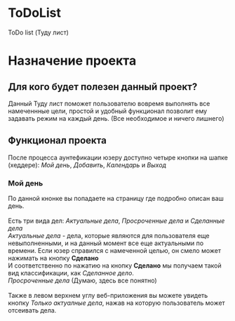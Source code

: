 # ToDoList
ToDo list (Туду лист) 
# Назначение проекта
## Для кого будет полезен данный проект?
Данный Туду лист поможет пользователю вовремя выполнять все намеченнные цели, простой и удобный функционал позволит ему задавать режим на каждый день. (Все необходимое и ничего лишнего)
## Функционал проекта
После процесса аунтефикации юзеру доступно четыре кнопки на шапке (хеддере): *Мой день*, *Добавить*, *Календарь* и *Выход* 
### Мой день
По данной кнонке вы попадаете на страницу где подробно описан ваш день.<br/><br/>
Есть три вида дел: *Актуальные дела*, *Просроченные дела* и *Сделанные дела*<br />
*Актуальные дела* - дела, которые являются для пользователя еще невыполненными, и на данный момент все еще актуальными по времени. Если юзер справился с намеченной целью, он смело может нажимать на кнопку **Сделано**<br/>
И соответственно по нажатию на кнопку **Сделано** мы получаем такой вид классификации, как *Сделанное дело*.<br/>
*Просроченные дела* (Думаю, здесь все понятно)<br/><br/>
Также в левом верхнем углу веб-приложения вы можете увидеть кнопку *Только актуалные дела*, нажав на которую пользователь может отсеивать дела.

